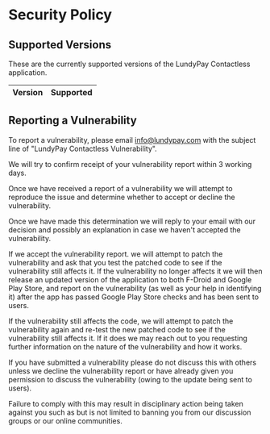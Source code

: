 # Security Policy

## Supported Versions

These are the currently supported versions of the LundyPay Contactless application.

| Version | Supported          |
| ------- | ------------------ |

## Reporting a Vulnerability

To report a vulnerability, please email info@lundypay.com with the subject line of "LundyPay Contactless Vulnerability".

We will try to confirm receipt of your vulnerability report within 3 working days.

Once we have received a report of a vulnerability we will attempt to reproduce the issue and determine whether to accept or decline the vulnerability.

Once we have made this determination we will reply to your email with our decision and possibly an explanation in case we haven't accepted the vulnerability.

If we accept the vulnerability report. we will attempt to patch the vulnerability and ask that you test the patched code to see if the vulnerability still affects it.
If the vulnerability no longer affects it we will then release an updated version of the application to both F-Droid and Google Play Store, and report on the vulnerability (as well as your help in identifying it) after the app has passed Google Play Store checks and has been sent to users.

If the vulnerability still affects the code, we will attempt to patch the vulnerability again and re-test the new patched code to see if the vulnerability still affects it. If it does we may reach out to you requesting further information on the nature of the vulnerability and how it works.

If you have submitted a vulnerability please do not discuss this with others unless we decline the vulnerability report or have already given you permission to discuss the vulnerability (owing to the update being sent to users).

Failure to comply with this may result in disciplinary action being taken against you such as but is not limited to banning you from our discussion groups or our online communities.
